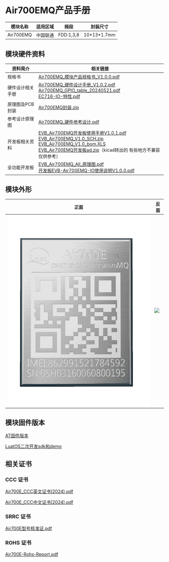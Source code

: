 # Air700EMQ产品手册

| 模块名称  | 适用区域 | 频段      | 封装尺寸      |
| --------- | -------- | --------- | ------------- |
| Air700EMQ | 中国联通 | FDD:1,3,8 | 10\*13\*1.7mm |

## 模块硬件资料

| 资料简介         | 相关链接                                                     |
| ---------------- | ------------------------------------------------------------ |
| 规格书           | [Air700EMQ_模块产品规格书_V1.0.0.pdf](https://cdn.openluat-luatcommunity.openluat.com/attachment/20240812160417099_Air700EMQ_模块产品规格书_V1.0.0.pdf) |
| 硬件设计相关手册 | [Air700EMQ_硬件设计手册_V1.0.2.pdf](https://cdn.openluat-luatcommunity.openluat.com/attachment/20241022170818657_Air700EMQ_硬件设计手册_V1.0.2.pdf)<br />[Air700EMQ_GPIO_table_20240521.pdf](https://cdn.openluat-luatcommunity.openluat.com/attachment/20240521095504789_Air780EL&780ETGG&780ETG&700EL&700EY&700EC_GPIO_table_20240521.pdf)<br />[EC716-IO-特性.pdf](https://cdn.openluat-luatcommunity.openluat.com/attachment/20240508154944217_EC716-IO-特性.pdf) |
| 原理图及PCB封装  | [Air700EMQ封装.zip](https://cdn.openluat-luatcommunity.openluat.com/attachment/20231225171117125_Air700EL&700EY封装.zip) |
| 参考设计原理图   | [Air700EMQ_硬件参考设计.pdf](https://cdn.openluat-luatcommunity.openluat.com/attachment/20240228162252366_Air700EL_硬件参考设计.pdf) |
| 开发板相关资料   | [EVB_Air700EMQ开发板使用手册V1.0.1.pdf](https://cdn.openluat-luatcommunity.openluat.com/attachment/20240417135218605_EVB_Air700EC开发板使用手册V1.0.1.pdf)<br />[EVB_Air700EMQ_V1.0_SCH.zip](https://cdn.openluat-luatcommunity.openluat.com/attachment/20230308153627280_EVB_Air700E_V1.0_SCH.zip)<br />[EVB_Air700EMQ_V1.0_bom.XLS](https://cdn.openluat-luatcommunity.openluat.com/attachment/20230331111453962_EVB_Air700E_V1.0_bom.XLS)<br />[EVB_Air700EMQ开发板ad.zip](https://cdn.openluat-luatcommunity.openluat.com/attachment/20230510094340802_EVB_Air700E开发板ad.zip)（kicad转出的 有些地方不兼容仅供参考） |
| 全功能开发板     | [EVB_Air700EMQ_All_原理图.pdf](https://cdn.openluat-luatcommunity.openluat.com/attachment/20240528151044948_EVB_Air700EL_All_Func.pdf)<br />[开发板EVB-Air700EMQ-IO使用说明V1.0.0.pdf](https://cdn.openluat-luatcommunity.openluat.com/attachment/20240528160859252_开发板EVB-Air700EC-IO使用说明V1.0.0.pdf) |

## 模块外形

| 正面                        | 反面                          |
| --------------------------- | ----------------------------- |
| ![](./image/700EMQ正面.png) | ![](./image/700E系列反面.png) |

## 模块固件版本

[AT固件版本](https://docs.openluat.com/air700emq/at/firmware/)

[LuatOS二次开发sdk和demo](https://docs.openluat.com/air700emq/luatos/firmware/)

## 相关证书
### CCC 证书
[Air700E_CCC英文证书(2024).pdf](https://cdn.openluat-luatcommunity.openluat.com/attachment/20240131103202782_Air700E_CCC英文证书(2024).pdf)

[Air700E_CCC中文证书(2024).pdf](https://cdn.openluat-luatcommunity.openluat.com/attachment/20240131103156086_Air700E_CCC中文证书(2024).pdf)

### SRRC 证书
[Air700E型号核准证.pdf](https://cdn.openluat-luatcommunity.openluat.com/attachment/20240307110448672_Air700E型号核准证.pdf)

### ROHS 证书
[Air700E-Rohs-Report.pdf](https://cdn.openluat-luatcommunity.openluat.com/attachment/20240701140430543_Air700E-Rohs-Report.pdf)
